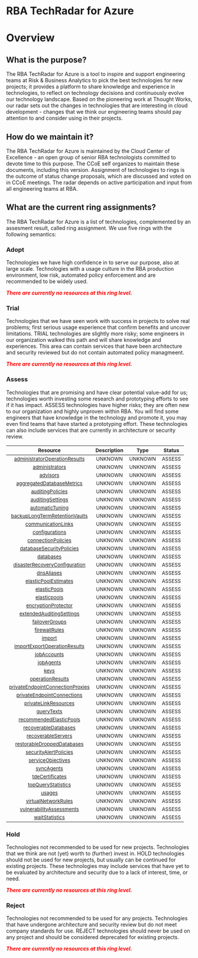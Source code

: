 
RBA TechRadar for Azure
=======================

# Overview

## What is the purpose?


The RBA TechRadar for Azure is a tool to inspire and support engineering teams at Risk & Business Analytics to pick the best technologies for new projects; it provides a platform to share knowledge and experience in technologies, to reflect on technology decisions and continuously evolve our technology landscape.  Based on the pioneering work at Thought Works, our radar sets out the changes in technologies that are interesting in cloud development - changes that we think our engineering teams should pay attention to and consider using in their projects.
## How do we maintain it?


The RBA TechRadar for Azure is maintained by the Cloud Center of Excellence - an open group of senior RBA technologists committed to devote time to this purpose.  The CCoE self organizes to maintain these documents, including this version.  Assignment of technologies to rings is the outcome of status change proposals, which are discussed and voted on in CCoE meetings.  The radar depends on active participation and input from all engineering teams at RBA.
## What are the current ring assignments?


The RBA TechRadar for Azure is a list of technologies, complemented by an assesment result, called ring assignment.  We use five rings with the following semantics:
### Adopt


Technologies we have high confidence in to serve our purpose, also at large scale.  Technologies with a usage culture in the RBA production environment, low risk, automated policy enforcement and are recommended to be widely used.  
  
***<font color="red"> There are currently no resources at this ring level. </font>***
### Trial


Technologies that we have seen work with success in projects to solve real problems;  first serious usage experience that confirm benefits and uncover limitations.  TRIAL technologies are slightly more risky; some engineers in our organization walked this path and will share knowledge and experiences.  This area can contain services that have been architecture and security reviewed but do not contain automated policy managmeent.  
  
***<font color="red"> There are currently no resources at this ring level. </font>***
### Assess


Technologies that are promising and have clear potential value-add for us; technologies worth investing some research and prototyping efforts to see if it has impact.  ASSESS technologies have higher risks;  they are often new to our organization and highly unproven within RBA.  You will find some engineers that have knowledge in the technology and promote it, you may even find teams that have started a prototyping effort.  These technologies can also include services that are currently in architecture or security review.  

|<sub>Resource</sub>|<sub>Description</sub>|<sub>Type</sub>|<sub>Status</sub>|
| :---: | :---: | :---: | :---: |
|<sub>[administratorOperationResults](https://github.com/openrba/python-azure-techradar/tree/master/Microsoft.Advisor/servers/administratorOperationResults)</sub>|<sub>UNKNOWN</sub>|<sub>UNKNOWN</sub>|<sub>ASSESS</sub>|
|<sub>[administrators](https://github.com/openrba/python-azure-techradar/tree/master/Microsoft.Advisor/servers/administrators)</sub>|<sub>UNKNOWN</sub>|<sub>UNKNOWN</sub>|<sub>ASSESS</sub>|
|<sub>[advisors](https://github.com/openrba/python-azure-techradar/tree/master/Microsoft.Advisor/servers/advisors)</sub>|<sub>UNKNOWN</sub>|<sub>UNKNOWN</sub>|<sub>ASSESS</sub>|
|<sub>[aggregatedDatabaseMetrics](https://github.com/openrba/python-azure-techradar/tree/master/Microsoft.Advisor/servers/aggregatedDatabaseMetrics)</sub>|<sub>UNKNOWN</sub>|<sub>UNKNOWN</sub>|<sub>ASSESS</sub>|
|<sub>[auditingPolicies](https://github.com/openrba/python-azure-techradar/tree/master/Microsoft.Advisor/servers/auditingPolicies)</sub>|<sub>UNKNOWN</sub>|<sub>UNKNOWN</sub>|<sub>ASSESS</sub>|
|<sub>[auditingSettings](https://github.com/openrba/python-azure-techradar/tree/master/Microsoft.Advisor/servers/auditingSettings)</sub>|<sub>UNKNOWN</sub>|<sub>UNKNOWN</sub>|<sub>ASSESS</sub>|
|<sub>[automaticTuning](https://github.com/openrba/python-azure-techradar/tree/master/Microsoft.Advisor/servers/automaticTuning)</sub>|<sub>UNKNOWN</sub>|<sub>UNKNOWN</sub>|<sub>ASSESS</sub>|
|<sub>[backupLongTermRetentionVaults](https://github.com/openrba/python-azure-techradar/tree/master/Microsoft.Advisor/servers/backupLongTermRetentionVaults)</sub>|<sub>UNKNOWN</sub>|<sub>UNKNOWN</sub>|<sub>ASSESS</sub>|
|<sub>[communicationLinks](https://github.com/openrba/python-azure-techradar/tree/master/Microsoft.Advisor/servers/communicationLinks)</sub>|<sub>UNKNOWN</sub>|<sub>UNKNOWN</sub>|<sub>ASSESS</sub>|
|<sub>[configurations](https://github.com/openrba/python-azure-techradar/tree/master/Microsoft.Advisor/servers/configurations)</sub>|<sub>UNKNOWN</sub>|<sub>UNKNOWN</sub>|<sub>ASSESS</sub>|
|<sub>[connectionPolicies](https://github.com/openrba/python-azure-techradar/tree/master/Microsoft.Advisor/servers/connectionPolicies)</sub>|<sub>UNKNOWN</sub>|<sub>UNKNOWN</sub>|<sub>ASSESS</sub>|
|<sub>[databaseSecurityPolicies](https://github.com/openrba/python-azure-techradar/tree/master/Microsoft.Advisor/servers/databaseSecurityPolicies)</sub>|<sub>UNKNOWN</sub>|<sub>UNKNOWN</sub>|<sub>ASSESS</sub>|
|<sub>[databases](https://github.com/openrba/python-azure-techradar/tree/master/Microsoft.Advisor/servers/databases)</sub>|<sub>UNKNOWN</sub>|<sub>UNKNOWN</sub>|<sub>ASSESS</sub>|
|<sub>[disasterRecoveryConfiguration](https://github.com/openrba/python-azure-techradar/tree/master/Microsoft.Advisor/servers/disasterRecoveryConfiguration)</sub>|<sub>UNKNOWN</sub>|<sub>UNKNOWN</sub>|<sub>ASSESS</sub>|
|<sub>[dnsAliases](https://github.com/openrba/python-azure-techradar/tree/master/Microsoft.Advisor/servers/dnsAliases)</sub>|<sub>UNKNOWN</sub>|<sub>UNKNOWN</sub>|<sub>ASSESS</sub>|
|<sub>[elasticPoolEstimates](https://github.com/openrba/python-azure-techradar/tree/master/Microsoft.Advisor/servers/elasticPoolEstimates)</sub>|<sub>UNKNOWN</sub>|<sub>UNKNOWN</sub>|<sub>ASSESS</sub>|
|<sub>[elasticPools](https://github.com/openrba/python-azure-techradar/tree/master/Microsoft.Advisor/servers/elasticPools)</sub>|<sub>UNKNOWN</sub>|<sub>UNKNOWN</sub>|<sub>ASSESS</sub>|
|<sub>[elasticpools](https://github.com/openrba/python-azure-techradar/tree/master/Microsoft.Advisor/servers/elasticpools)</sub>|<sub>UNKNOWN</sub>|<sub>UNKNOWN</sub>|<sub>ASSESS</sub>|
|<sub>[encryptionProtector](https://github.com/openrba/python-azure-techradar/tree/master/Microsoft.Advisor/servers/encryptionProtector)</sub>|<sub>UNKNOWN</sub>|<sub>UNKNOWN</sub>|<sub>ASSESS</sub>|
|<sub>[extendedAuditingSettings](https://github.com/openrba/python-azure-techradar/tree/master/Microsoft.Advisor/servers/extendedAuditingSettings)</sub>|<sub>UNKNOWN</sub>|<sub>UNKNOWN</sub>|<sub>ASSESS</sub>|
|<sub>[failoverGroups](https://github.com/openrba/python-azure-techradar/tree/master/Microsoft.Advisor/servers/failoverGroups)</sub>|<sub>UNKNOWN</sub>|<sub>UNKNOWN</sub>|<sub>ASSESS</sub>|
|<sub>[firewallRules](https://github.com/openrba/python-azure-techradar/tree/master/Microsoft.Advisor/servers/firewallRules)</sub>|<sub>UNKNOWN</sub>|<sub>UNKNOWN</sub>|<sub>ASSESS</sub>|
|<sub>[import](https://github.com/openrba/python-azure-techradar/tree/master/Microsoft.Advisor/servers/import)</sub>|<sub>UNKNOWN</sub>|<sub>UNKNOWN</sub>|<sub>ASSESS</sub>|
|<sub>[importExportOperationResults](https://github.com/openrba/python-azure-techradar/tree/master/Microsoft.Advisor/servers/importExportOperationResults)</sub>|<sub>UNKNOWN</sub>|<sub>UNKNOWN</sub>|<sub>ASSESS</sub>|
|<sub>[jobAccounts](https://github.com/openrba/python-azure-techradar/tree/master/Microsoft.Advisor/servers/jobAccounts)</sub>|<sub>UNKNOWN</sub>|<sub>UNKNOWN</sub>|<sub>ASSESS</sub>|
|<sub>[jobAgents](https://github.com/openrba/python-azure-techradar/tree/master/Microsoft.Advisor/servers/jobAgents)</sub>|<sub>UNKNOWN</sub>|<sub>UNKNOWN</sub>|<sub>ASSESS</sub>|
|<sub>[keys](https://github.com/openrba/python-azure-techradar/tree/master/Microsoft.Advisor/servers/keys)</sub>|<sub>UNKNOWN</sub>|<sub>UNKNOWN</sub>|<sub>ASSESS</sub>|
|<sub>[operationResults](https://github.com/openrba/python-azure-techradar/tree/master/Microsoft.Advisor/servers/operationResults)</sub>|<sub>UNKNOWN</sub>|<sub>UNKNOWN</sub>|<sub>ASSESS</sub>|
|<sub>[privateEndpointConnectionProxies](https://github.com/openrba/python-azure-techradar/tree/master/Microsoft.Advisor/servers/privateEndpointConnectionProxies)</sub>|<sub>UNKNOWN</sub>|<sub>UNKNOWN</sub>|<sub>ASSESS</sub>|
|<sub>[privateEndpointConnections](https://github.com/openrba/python-azure-techradar/tree/master/Microsoft.Advisor/servers/privateEndpointConnections)</sub>|<sub>UNKNOWN</sub>|<sub>UNKNOWN</sub>|<sub>ASSESS</sub>|
|<sub>[privateLinkResources](https://github.com/openrba/python-azure-techradar/tree/master/Microsoft.Advisor/servers/privateLinkResources)</sub>|<sub>UNKNOWN</sub>|<sub>UNKNOWN</sub>|<sub>ASSESS</sub>|
|<sub>[queryTexts](https://github.com/openrba/python-azure-techradar/tree/master/Microsoft.Advisor/servers/queryTexts)</sub>|<sub>UNKNOWN</sub>|<sub>UNKNOWN</sub>|<sub>ASSESS</sub>|
|<sub>[recommendedElasticPools](https://github.com/openrba/python-azure-techradar/tree/master/Microsoft.Advisor/servers/recommendedElasticPools)</sub>|<sub>UNKNOWN</sub>|<sub>UNKNOWN</sub>|<sub>ASSESS</sub>|
|<sub>[recoverableDatabases](https://github.com/openrba/python-azure-techradar/tree/master/Microsoft.Advisor/servers/recoverableDatabases)</sub>|<sub>UNKNOWN</sub>|<sub>UNKNOWN</sub>|<sub>ASSESS</sub>|
|<sub>[recoverableServers](https://github.com/openrba/python-azure-techradar/tree/master/Microsoft.Advisor/servers/recoverableServers)</sub>|<sub>UNKNOWN</sub>|<sub>UNKNOWN</sub>|<sub>ASSESS</sub>|
|<sub>[restorableDroppedDatabases](https://github.com/openrba/python-azure-techradar/tree/master/Microsoft.Advisor/servers/restorableDroppedDatabases)</sub>|<sub>UNKNOWN</sub>|<sub>UNKNOWN</sub>|<sub>ASSESS</sub>|
|<sub>[securityAlertPolicies](https://github.com/openrba/python-azure-techradar/tree/master/Microsoft.Advisor/servers/securityAlertPolicies)</sub>|<sub>UNKNOWN</sub>|<sub>UNKNOWN</sub>|<sub>ASSESS</sub>|
|<sub>[serviceObjectives](https://github.com/openrba/python-azure-techradar/tree/master/Microsoft.Advisor/servers/serviceObjectives)</sub>|<sub>UNKNOWN</sub>|<sub>UNKNOWN</sub>|<sub>ASSESS</sub>|
|<sub>[syncAgents](https://github.com/openrba/python-azure-techradar/tree/master/Microsoft.Advisor/servers/syncAgents)</sub>|<sub>UNKNOWN</sub>|<sub>UNKNOWN</sub>|<sub>ASSESS</sub>|
|<sub>[tdeCertificates](https://github.com/openrba/python-azure-techradar/tree/master/Microsoft.Advisor/servers/tdeCertificates)</sub>|<sub>UNKNOWN</sub>|<sub>UNKNOWN</sub>|<sub>ASSESS</sub>|
|<sub>[topQueryStatistics](https://github.com/openrba/python-azure-techradar/tree/master/Microsoft.Advisor/servers/topQueryStatistics)</sub>|<sub>UNKNOWN</sub>|<sub>UNKNOWN</sub>|<sub>ASSESS</sub>|
|<sub>[usages](https://github.com/openrba/python-azure-techradar/tree/master/Microsoft.Advisor/servers/usages)</sub>|<sub>UNKNOWN</sub>|<sub>UNKNOWN</sub>|<sub>ASSESS</sub>|
|<sub>[virtualNetworkRules](https://github.com/openrba/python-azure-techradar/tree/master/Microsoft.Advisor/servers/virtualNetworkRules)</sub>|<sub>UNKNOWN</sub>|<sub>UNKNOWN</sub>|<sub>ASSESS</sub>|
|<sub>[vulnerabilityAssessments](https://github.com/openrba/python-azure-techradar/tree/master/Microsoft.Advisor/servers/vulnerabilityAssessments)</sub>|<sub>UNKNOWN</sub>|<sub>UNKNOWN</sub>|<sub>ASSESS</sub>|
|<sub>[waitStatistics](https://github.com/openrba/python-azure-techradar/tree/master/Microsoft.Advisor/servers/waitStatistics)</sub>|<sub>UNKNOWN</sub>|<sub>UNKNOWN</sub>|<sub>ASSESS</sub>|

### Hold


Technologies not recommended to be used for new projects. Technologies that we think are not (yet) worth to (further) invest in.  HOLD technologies should not be used for new projects, but usually can be continued for existing projects.  These technologies may include services that have yet to be evaluated by architecture and security due to a lack of interest, time, or need.  
  
***<font color="red"> There are currently no resources at this ring level. </font>***
### Reject


Technologies not recommended to be used for any projects. Technologies that have undergone architecture and security review but do not meet company standards for use.  REJECT technologies should never be used on any project and should be considered deprecated for existing projects.  
  
***<font color="red"> There are currently no resources at this ring level. </font>***
